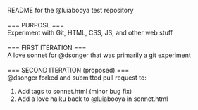 README for the @luiabooya test repository
<br><br>
=== PURPOSE ===<br>
Experiment with Git, HTML, CSS, JS, and other web stuff
<br><br>
=== FIRST ITERATION ===<br>
A love sonnet for @dsonger that was primarily a git experiment
<br><br>
=== SECOND ITERATION (proposed) ===<br>
@dsonger forked and submitted pull request to:
1) Add <html> tags to sonnet.html (minor bug fix)
2) Add a love haiku back to @luiabooya in sonnet.html
